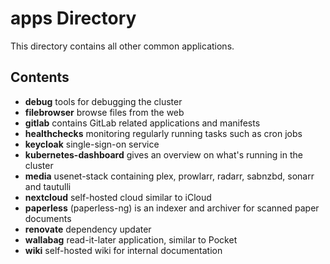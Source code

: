 # apps Directory

This directory contains all other common applications.

## Contents

- **debug** tools for debugging the cluster
- **filebrowser** browse files from the web
- **gitlab** contains GitLab related applications and manifests
- **healthchecks** monitoring regularly running tasks such as cron jobs
- **keycloak** single-sign-on service
- **kubernetes-dashboard** gives an overview on what's running in the cluster
- **media** usenet-stack containing plex, prowlarr, radarr, sabnzbd, sonarr and tautulli
- **nextcloud** self-hosted cloud similar to iCloud
- **paperless** (paperless-ng) is an indexer and archiver for scanned paper documents
- **renovate** dependency updater
- **wallabag** read-it-later application, similar to Pocket
- **wiki** self-hosted wiki for internal documentation
